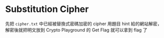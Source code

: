 # Substitution Cipher

先把 `cipher.txt` 中已經被替換式密碼加密的 cipher 用題目 hint 給的網站解密，解密後就把明文放到 Crypto Playground 的 Get Flag 就可以拿到 flag 了
